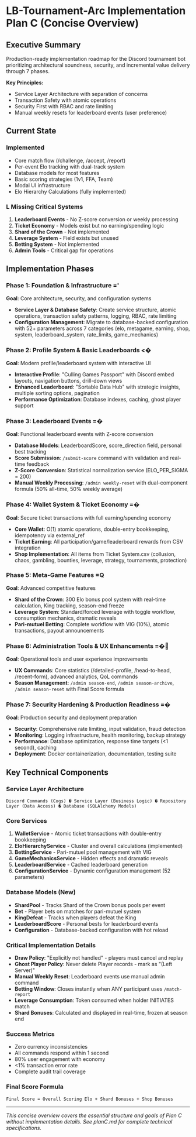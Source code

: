 # LB-Tournament-Arc Implementation Plan C (Concise Overview)

## Executive Summary

Production-ready implementation roadmap for the Discord tournament bot prioritizing architectural soundness, security, and incremental value delivery through 7 phases.

**Key Principles:**
- Service Layer Architecture with separation of concerns
- Transaction Safety with atomic operations
- Security First with RBAC and rate limiting
- Manual weekly resets for leaderboard events (user preference)

## Current State

### Implemented
- Core match flow (/challenge, /accept, /report)
- Per-event Elo tracking with dual-track system
- Database models for most features
- Basic scoring strategies (1v1, FFA, Team)
- Modal UI infrastructure
- Elo Hierarchy Calculations (fully implemented)

### L Missing Critical Systems
1. **Leaderboard Events** - No Z-score conversion or weekly processing
2. **Ticket Economy** - Models exist but no earning/spending logic
3. **Shard of the Crown** - Not implemented
4. **Leverage System** - Field exists but unused
5. **Betting System** - Not implemented
6. **Admin Tools** - Critical gap for operations

## Implementation Phases

### Phase 1: Foundation & Infrastructure ='
**Goal**: Core architecture, security, and configuration systems

- **Service Layer & Database Safety**: Create service structure, atomic operations, transaction safety patterns, logging, RBAC, rate limiting
- **Configuration Management**: Migrate to database-backed configuration with 52+ parameters across 7 categories (elo, metagame, earning, shop, system, leaderboard_system, rate_limits, game_mechanics)

### Phase 2: Profile System & Basic Leaderboards <�
**Goal**: Modern profile/leaderboard system with interactive UI

- **Interactive Profile**: "Culling Games Passport" with Discord embed layouts, navigation buttons, drill-down views
- **Enhanced Leaderboard**: "Sortable Data Hub" with strategic insights, multiple sorting options, pagination
- **Performance Optimization**: Database indexes, caching, ghost player support

### Phase 3: Leaderboard Events =�
**Goal**: Functional leaderboard events with Z-score conversion

- **Database Models**: LeaderboardScore, score_direction field, personal best tracking
- **Score Submission**: `/submit-score` command with validation and real-time feedback
- **Z-Score Conversion**: Statistical normalization service (ELO_PER_SIGMA = 200)
- **Manual Weekly Processing**: `/admin weekly-reset` with dual-component formula (50% all-time, 50% weekly average)

### Phase 4: Wallet System & Ticket Economy =�
**Goal**: Secure ticket transactions with full earning/spending economy

- **Core Wallet**: O(1) atomic operations, double-entry bookkeeping, idempotency via external_ref
- **Ticket Earning**: All participation/game/leaderboard rewards from CSV integration
- **Shop Implementation**: All items from Ticket System.csv (collusion, chaos, gambling, bounties, leverage, strategy, tournaments, protection)

### Phase 5: Meta-Game Features =Q
**Goal**: Advanced competitive features

- **Shard of the Crown**: 300 Elo bonus pool system with real-time calculation, King tracking, season-end freeze
- **Leverage System**: Standard/forced leverage with toggle workflow, consumption mechanics, dramatic reveals
- **Pari-mutuel Betting**: Complete workflow with VIG (10%), atomic transactions, payout announcements

### Phase 6: Administration Tools & UX Enhancements =�
**Goal**: Operational tools and user experience improvements

- **UX Commands**: Core statistics (/detailed-profile, /head-to-head, /recent-form), advanced analytics, QoL commands
- **Season Management**: `/admin season-end`, `/admin season-archive`, `/admin season-reset` with Final Score formula

### Phase 7: Security Hardening & Production Readiness =�
**Goal**: Production security and deployment preparation

- **Security**: Comprehensive rate limiting, input validation, fraud detection
- **Monitoring**: Logging infrastructure, health monitoring, backup strategy
- **Performance**: Database optimization, response time targets (<1 second), caching
- **Deployment**: Docker containerization, documentation, testing suite

## Key Technical Components

### Service Layer Architecture
```
Discord Commands (Cogs) � Service Layer (Business Logic) � Repository Layer (Data Access) � Database (SQLAlchemy Models)
```

### Core Services
1. **WalletService** - Atomic ticket transactions with double-entry bookkeeping
2. **EloHierarchyService** - Cluster and overall calculations (implemented)
3. **BettingService** - Pari-mutuel pool management with VIG
4. **GameMechanicsService** - Hidden effects and dramatic reveals
5. **LeaderboardService** - Cached leaderboard generation
6. **ConfigurationService** - Dynamic configuration management (52 parameters)

### Database Models (New)
- **ShardPool** - Tracks Shard of the Crown bonus pools per event
- **Bet** - Player bets on matches for pari-mutuel system
- **KingDefeat** - Tracks when players defeat the King
- **LeaderboardScore** - Personal bests for leaderboard events
- **Configuration** - Database-backed configuration with hot reload

### Critical Implementation Details
- **Draw Policy**: "Explicitly not handled" - players must cancel and replay
- **Ghost Player Policy**: Never delete Player records - mark as "(Left Server)"
- **Manual Weekly Reset**: Leaderboard events use manual admin command
- **Betting Window**: Closes instantly when ANY participant uses `/match-report`
- **Leverage Consumption**: Token consumed when holder INITIATES match
- **Shard Bonuses**: Calculated and displayed in real-time, frozen at season end

### Success Metrics
- Zero currency inconsistencies
- All commands respond within 1 second
- 80% user engagement with economy
- <1% transaction error rate
- Complete audit trail coverage

### Final Score Formula
```
Final Score = Overall Scoring Elo + Shard Bonuses + Shop Bonuses
```

---

*This concise overview covers the essential structure and goals of Plan C without implementation details. See planC.md for complete technical specifications.*